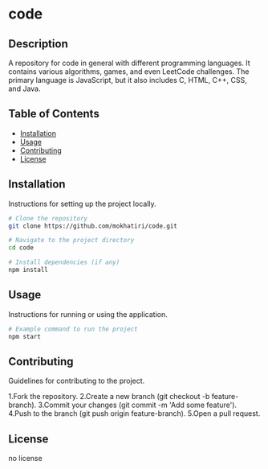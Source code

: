 # code

## Description
A repository for code in general with different programming languages. It contains various algorithms, games, and even LeetCode challenges. The primary language is JavaScript, but it also includes C, HTML, C++, CSS, and Java.

## Table of Contents
- [Installation](#installation)
- [Usage](#usage)
- [Contributing](#contributing)
- [License](#license)

## Installation
Instructions for setting up the project locally.

```sh
# Clone the repository
git clone https://github.com/mokhatiri/code.git

# Navigate to the project directory
cd code

# Install dependencies (if any)
npm install
```

## Usage
Instructions for running or using the application.

```sh
# Example command to run the project
npm start
```
## Contributing
Guidelines for contributing to the project.

1.Fork the repository.
2.Create a new branch (git checkout -b feature-branch).
3.Commit your changes (git commit -m 'Add some feature').
4.Push to the branch (git push origin feature-branch).
5.Open a pull request.

## License
no license
